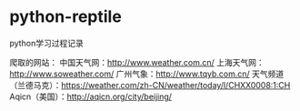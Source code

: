 # python-reptile
python学习过程记录


爬取的网站：
中国天气网：http://www.weather.com.cn/
上海天气网：http://www.soweather.com/
广州气象：http://www.tqyb.com.cn/
天气频道（兰德马克）：https://weather.com/zh-CN/weather/today/l/CHXX0008:1:CH
Aqicn（美国）：http://aqicn.org/city/beijing/
